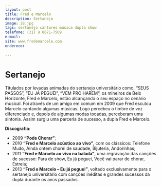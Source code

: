```yaml
---
layout: post
title: Fred e Marcelo
description: Sertanejo
image: 28.jpg
tags: sertanejo cantores música dupla show
telefone: (31) 9 8671-7509 
e-mail:   
site: www.fredemarcelo.com
endereco:
   
---
```


# Sertanejo

Titulados por levadas animadas do sertanejo universitário como, “SEUS PASSOS”, “EU JÁ PEGUEI”, “VEM PRO HAREM“, os mineiros de Belo Horizonte, 
Fred e Marcelo, estão alcançando o seu espaço no cenário musical.
Foi através de um amigo em comum em 2009 que Fred escutou Marcelo cantando algumas músicas. Logo percebeu o timbre de voz 
diferenciado e, depois de algumas modas tocadas, perceberam uma sintonia. Assim surgiu uma parceria de sucesso, 
a dupla Fred e Marcelo.

**Discografia:**

* 2009 **“Pode Chorar”**;
* 2010 **“Fred e Marcelo acústico ao vivo”**, com os clássicos: Telefone Mudo, Ainda ontem chorei de saudade, 
Bijuteria, Andorinhas;
* 2011 **“Fred e Marcelo ao vivo na balada”**, uma regravação das canções de sucesso: Para de show, Eu já peguei, 
Você vai parar de chorar, Estrela;
* 2013 **“Fred e Marcelo – Eu já peguei”**, voltado exclusivamente para o sertanejo universitário com canções inéditas e 
grandes sucessos da dupla durante os anos passados. 





